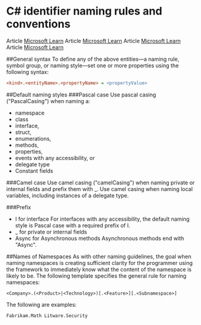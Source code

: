 # C# identifier naming rules and conventions
Article [Microsoft Learn](https://learn.microsoft.com/en-us/dotnet/csharp/fundamentals/coding-style/identifier-names)
Article [Microsoft Learn](https://github.com/dotnet/runtime/blob/main/docs/coding-guidelines/coding-style.md)
Article [Microsoft Learn](https://learn.microsoft.com/en-us/dotnet/fundamentals/code-analysis/style-rules/naming-rules)
Article [Microsoft Learn](https://learn.microsoft.com/en-us/dotnet/standard/design-guidelines/names-of-namespaces)

##General syntax
To define any of the above entities—a naming rule, symbol group, or naming style—set one or more properties using the following syntax:

  ```ini
  <kind>.<entityName>.<propertyName> = <propertyValue>
  ```

##Default naming styles
###Pascal case
Use pascal casing ("PascalCasing") when naming a:
  - namespace
  - class
  - interface,
  - struct,
  - enumerations,
  - methods,
  - properties,
  - events with any accessibility, or
  - delegate type
  - Constant fields

###Camel case
Use camel casing ("camelCasing") when naming private or internal fields and prefix them with _. Use camel casing when naming local variables, including instances of a delegate type.

###Prefix
- I<name> for interface
  For interfaces with any accessibility, the default naming style is Pascal case with a required prefix of I.
- _<name> for private or internal fields
- <name>Async for Asynchronous methods
  Asynchronous methods end with "Async".

##Names of Namespaces
As with other naming guidelines, the goal when naming namespaces is creating sufficient clarity for the programmer using the framework to immediately know what the content of the namespace is likely to be. The following template specifies the general rule for naming namespaces:

`<Company>.(<Product>|<Technology>)[.<Feature>][.<Subnamespace>]`

The following are examples:

`Fabrikam.Math Litware.Security`


